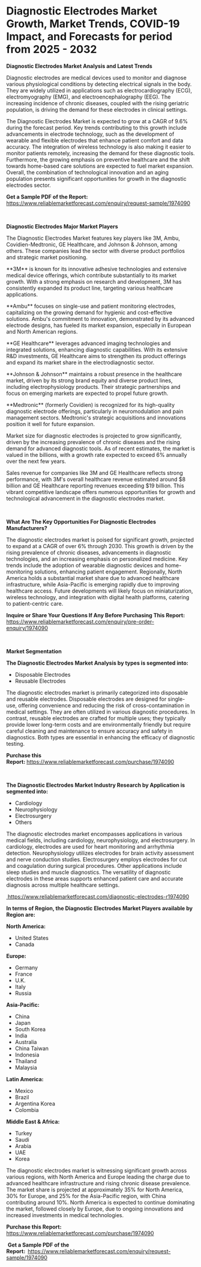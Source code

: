 <p><h1>Diagnostic Electrodes Market Growth, Market Trends, COVID-19 Impact, and Forecasts for period from 2025 - 2032</h1></p><p><strong>Diagnostic Electrodes Market Analysis and Latest Trends</strong></p>
<p><p>Diagnostic electrodes are medical devices used to monitor and diagnose various physiological conditions by detecting electrical signals in the body. They are widely utilized in applications such as electrocardiography (ECG), electromyography (EMG), and electroencephalography (EEG). The increasing incidence of chronic diseases, coupled with the rising geriatric population, is driving the demand for these electrodes in clinical settings.</p><p>The Diagnostic Electrodes Market is expected to grow at a CAGR of 9.6% during the forecast period. Key trends contributing to this growth include advancements in electrode technology, such as the development of wearable and flexible electrodes that enhance patient comfort and data accuracy. The integration of wireless technology is also making it easier to monitor patients remotely, increasing the demand for these diagnostic tools. Furthermore, the growing emphasis on preventive healthcare and the shift towards home-based care solutions are expected to fuel market expansion. Overall, the combination of technological innovation and an aging population presents significant opportunities for growth in the diagnostic electrodes sector.</p></p>
<p><strong>Get a Sample PDF of the Report:&nbsp;</strong> <a href="https://www.reliablemarketforecast.com/enquiry/request-sample/1974090?utm_campaign=1885&utm_medium=2&utm_source=Github&utm_content=ia&utm_term=13042025&utm_id=diagnostic-electrodes">https://www.reliablemarketforecast.com/enquiry/request-sample/1974090</a></p>
<p>&nbsp;</p>
<p><strong>Diagnostic Electrodes Major Market Players</strong></p>
<p><p>The Diagnostic Electrodes Market features key players like 3M, Ambu, Covidien-Medtronic, GE Healthcare, and Johnson & Johnson, among others. These companies lead the sector with diverse product portfolios and strategic market positioning.</p><p>**3M** is known for its innovative adhesive technologies and extensive medical device offerings, which contribute substantially to its market growth. With a strong emphasis on research and development, 3M has consistently expanded its product line, targeting various healthcare applications.</p><p>**Ambu** focuses on single-use and patient monitoring electrodes, capitalizing on the growing demand for hygienic and cost-effective solutions. Ambu's commitment to innovation, demonstrated by its advanced electrode designs, has fueled its market expansion, especially in European and North American regions.</p><p>**GE Healthcare** leverages advanced imaging technologies and integrated solutions, enhancing diagnostic capabilities. With its extensive R&D investments, GE Healthcare aims to strengthen its product offerings and expand its market share in the electrodiagnostic sector.</p><p>**Johnson & Johnson** maintains a robust presence in the healthcare market, driven by its strong brand equity and diverse product lines, including electrophysiology products. Their strategic partnerships and focus on emerging markets are expected to propel future growth.</p><p>**Medtronic** (formerly Covidien) is recognized for its high-quality diagnostic electrode offerings, particularly in neuromodulation and pain management sectors. Medtronic's strategic acquisitions and innovations position it well for future expansion.</p><p>Market size for diagnostic electrodes is projected to grow significantly, driven by the increasing prevalence of chronic diseases and the rising demand for advanced diagnostic tools. As of recent estimates, the market is valued in the billions, with a growth rate expected to exceed 6% annually over the next few years.</p><p>Sales revenue for companies like 3M and GE Healthcare reflects strong performance, with 3M's overall healthcare revenue estimated around $8 billion and GE Healthcare reporting revenues exceeding $19 billion. This vibrant competitive landscape offers numerous opportunities for growth and technological advancement in the diagnostic electrodes market.</p></p>
<p>&nbsp;</p>
<p><strong>What Are The Key Opportunities For Diagnostic Electrodes Manufacturers?</strong></p>
<p><p>The diagnostic electrodes market is poised for significant growth, projected to expand at a CAGR of over 6% through 2030. This growth is driven by the rising prevalence of chronic diseases, advancements in diagnostic technologies, and an increasing emphasis on personalized medicine. Key trends include the adoption of wearable diagnostic devices and home-monitoring solutions, enhancing patient engagement. Regionally, North America holds a substantial market share due to advanced healthcare infrastructure, while Asia-Pacific is emerging rapidly due to improving healthcare access. Future developments will likely focus on miniaturization, wireless technology, and integration with digital health platforms, catering to patient-centric care.</p></p>
<p><strong>Inquire or Share Your Questions If Any Before Purchasing This Report:</strong> <a href="https://www.reliablemarketforecast.com/enquiry/pre-order-enquiry/1974090?utm_campaign=1885&utm_medium=2&utm_source=Github&utm_content=ia&utm_term=13042025&utm_id=diagnostic-electrodes">https://www.reliablemarketforecast.com/enquiry/pre-order-enquiry/1974090</a></p>
<p>&nbsp;</p>
<p><strong>Market Segmentation</strong></p>
<p><strong>The Diagnostic Electrodes Market Analysis by types is segmented into:</strong></p>
<p><ul><li>Disposable Electrodes</li><li>Reusable Electrodes</li></ul></p>
<p><p>The diagnostic electrodes market is primarily categorized into disposable and reusable electrodes. Disposable electrodes are designed for single-use, offering convenience and reducing the risk of cross-contamination in medical settings. They are often utilized in various diagnostic procedures. In contrast, reusable electrodes are crafted for multiple uses; they typically provide lower long-term costs and are environmentally friendly but require careful cleaning and maintenance to ensure accuracy and safety in diagnostics. Both types are essential in enhancing the efficacy of diagnostic testing.</p></p>
<p><strong>Purchase this Report:&nbsp;</strong><a href="https://www.reliablemarketforecast.com/purchase/1974090?utm_campaign=1885&utm_medium=2&utm_source=Github&utm_content=ia&utm_term=13042025&utm_id=diagnostic-electrodes">https://www.reliablemarketforecast.com/purchase/1974090</a></p>
<p>&nbsp;</p>
<p><strong>The Diagnostic Electrodes Market Industry Research by Application is segmented into:</strong></p>
<p><ul><li>Cardiology</li><li>Neurophysiology</li><li>Electrosurgery</li><li>Others</li></ul></p>
<p><p>The diagnostic electrodes market encompasses applications in various medical fields, including cardiology, neurophysiology, and electrosurgery. In cardiology, electrodes are used for heart monitoring and arrhythmia detection. Neurophysiology utilizes electrodes for brain activity assessment and nerve conduction studies. Electrosurgery employs electrodes for cut and coagulation during surgical procedures. Other applications include sleep studies and muscle diagnostics. The versatility of diagnostic electrodes in these areas supports enhanced patient care and accurate diagnosis across multiple healthcare settings.</p></p>
<p><a href="https://www.reliablemarketforecast.com/diagnostic-electrodes-r1974090?utm_campaign=1885&utm_medium=2&utm_source=Github&utm_content=ia&utm_term=13042025&utm_id=diagnostic-electrodes">&nbsp;https://www.reliablemarketforecast.com/diagnostic-electrodes-r1974090</a></p>
<p><strong>In terms of Region, the Diagnostic Electrodes Market Players available by Region are:</strong></p>
<p>
    <p> <strong> North America: </strong>
        <ul>
            <li>United States</li>
            <li>Canada</li>
        </ul>
        </p> 
    <p> <strong> Europe: </strong>
        <ul>
            <li>Germany</li>
            <li>France</li>
            <li>U.K.</li>
            <li>Italy</li>
            <li>Russia</li>
        </ul>
        </p> 
    <p> <strong> Asia-Pacific: </strong>
        <ul>
            <li>China</li>
            <li>Japan</li>
            <li>South Korea</li>
            <li>India</li>
            <li>Australia</li>
            <li>China Taiwan</li>
            <li>Indonesia</li>
            <li>Thailand</li>
            <li>Malaysia</li>
        </ul>
        </p> 
    <p> <strong> Latin America: </strong>
        <ul>
            <li>Mexico</li>
            <li>Brazil</li>
            <li>Argentina Korea</li>
            <li>Colombia</li>
        </ul>
        </p> 
    <p> <strong> Middle East & Africa: </strong>
        <ul>
            <li>Turkey</li>
            <li>Saudi</li>
            <li>Arabia</li>
            <li>UAE</li>
            <li>Korea</li>
        </ul>
    </p>
    </p>
<p><p>The diagnostic electrodes market is witnessing significant growth across various regions, with North America and Europe leading the charge due to advanced healthcare infrastructure and rising chronic disease prevalence. The market share is projected at approximately 35% for North America, 30% for Europe, and 25% for the Asia-Pacific region, with China contributing around 10%. North America is expected to continue dominating the market, followed closely by Europe, due to ongoing innovations and increased investments in medical technologies.</p></p>
<p><strong>Purchase this Report: </strong><a href="https://www.reliablemarketforecast.com/purchase/1974090?utm_campaign=1885&utm_medium=2&utm_source=Github&utm_content=ia&utm_term=13042025&utm_id=diagnostic-electrodes">https://www.reliablemarketforecast.com/purchase/1974090</a></p>
<p>&nbsp;<strong>Get a Sample PDF of the Report:&nbsp;&nbsp;</strong><a href="https://www.reliablemarketforecast.com/enquiry/request-sample/1974090?utm_campaign=1885&utm_medium=2&utm_source=Github&utm_content=ia&utm_term=13042025&utm_id=diagnostic-electrodes">https://www.reliablemarketforecast.com/enquiry/request-sample/1974090</a></p>
<p><strong></strong></p>
<p><p></p><p></p><p></p></p>